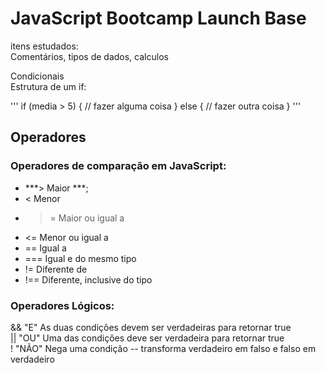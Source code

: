 # JavaScript Bootcamp Launch Base

itens estudados:   
Comentários, tipos de dados, calculos   


Condicionais   
Estrutura de um if:   

'''
if (media > 5) {
    // fazer alguma coisa
} else {
    // fazer outra coisa
}
'''

## Operadores   
### Operadores de comparação em JavaScript:   

- ***>   Maior ***;   
- <   Menor   
- >=  Maior ou igual a   
- <=  Menor ou igual a   
- ==  Igual a    
- === Igual e do mesmo tipo   
- !=  Diferente de    
- !== Diferente, inclusive do tipo       
   
### Operadores Lógicos:   

&& "E" As duas condições devem ser verdadeiras para retornar true   
|| "OU" Uma das condições deve ser verdadeira para retornar true   
! "NÃO" Nega uma condição -- transforma verdadeiro em falso e falso em verdadeiro   


